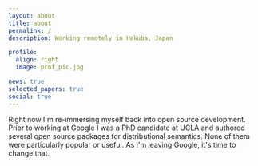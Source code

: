 ```yaml
---
layout: about
title: about
permalink: /
description: Working remotely in Hakuba, Japan

profile:
  align: right
  image: prof_pic.jpg

news: true
selected_papers: true
social: true
---
```


Right now I'm re-immersing myself back into open source development.  Prior to
working at Google I was a PhD candidate at UCLA and authored several open
source packages for distributional semantics.  None of them were particularly
popular or useful.  As i'm leaving Google, it's time to change that.
